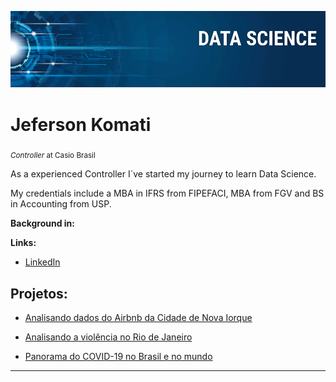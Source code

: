 <p align="center">
  <img src="Data Science.png" >
</p>

# Jeferson Komati
<sub>*Controller* at Casio Brasil</sub>

As a experienced Controller I´ve started my journey to learn Data Science.

My credentials include a MBA in IFRS from FIPEFACI, MBA from FGV and BS in Accounting from USP.

**Background in:** 

**Links:**
* [LinkedIn](https://www.linkedin.com/in/jeferson-k-b447428/)



## Projetos:

* [Analisando dados do Airbnb da Cidade de Nova Iorque](https://github.com/jtkomati/Portfolio/blob/master/AirBNB_New_York.ipynb)

* [Analisando a violência no Rio de Janeiro](https://github.com/jtkomati/Portfolio/blob/master/Analisando_a_Viol%C3%AAncia_no_Rio_de_Janeiro.ipynb)

* [Panorama do COVID-19 no Brasil e no mundo](https://github.com/jtkomati/Portfolio/blob/master/Panorama_do_COVID_19_no_Brasil.ipynb)


---
